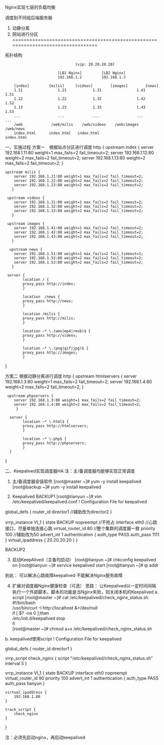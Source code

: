 

Nginx实现七层的负载均衡

调度到不同组后端服务器
1. 动静分离
2. 网站进行分区
=================================================================================

拓扑结构

									[vip: 20.20.20.20]

							[LB1 Nginx]			[LB2 Nginx]
							192.168.1.2			192.168.1.3

		[index]			[milis]		[videos]		[images]  	    [news]
		1.11				1.21			1.31				1.41				1.51
		1.12				1.22			1.32				1.42				1.52
		1.13				1.23			1.33				1.43				1.53
		...					...				...					...					...
		/web             /web/milis    /web/videos    /web/images   /web/news
		index.html      index.html   index.html                           index.html


一、实施过程
方案一　根据站点分区进行调度
http {
    upstream index {
        server 192.168.1.11:80 weight=1 max_fails=2 fail_timeout=2;
        server 192.168.1.12:80 weight=2 max_fails=2 fail_timeout=2;
        server 192.168.1.13:80 weight=2 max_fails=2 fail_timeout=2;
       }
       
    upstream milis {
        server 192.168.1.21:80 weight=1 max_fails=2 fail_timeout=2;
        server 192.168.1.22:80 weight=2 max_fails=2 fail_timeout=2;
        server 192.168.1.23:80 weight=2 max_fails=2 fail_timeout=2;
       }
       
     upstream videos {
        server 192.168.1.31:80 weight=1 max_fails=2 fail_timeout=2;
        server 192.168.1.32:80 weight=2 max_fails=2 fail_timeout=2;
        server 192.168.1.33:80 weight=2 max_fails=2 fail_timeout=2;
       }
       
     upstream images {
        server 192.168.1.41:80 weight=1 max_fails=2 fail_timeout=2;
        server 192.168.1.42:80 weight=2 max_fails=2 fail_timeout=2;
        server 192.168.1.43:80 weight=2 max_fails=2 fail_timeout=2;
       }
       
      upstream news {
        server 192.168.1.51:80 weight=1 max_fails=2 fail_timeout=2;
        server 192.168.1.52:80 weight=2 max_fails=2 fail_timeout=2;
        server 192.168.1.53:80 weight=2 max_fails=2 fail_timeout=2;
       }
       
     server {
          	location / {
      		proxy_pass http://index;
      		}
      		
      		location  /news {
      		proxy_pass http://news;
      		}
      		
      		location /milis {
      		proxy_pass http://milis;
      		}
      		
      		location ~* \.(wmv|mp4|rmvb)$ {
      		proxy_pass http://videos;
      		}
      		
      		location ~* \.(png|gif|jpg)$ {
      		proxy_pass http://images;
      		}
}
 

方案二 根据动静分离进行调度
http {
     upstream htmlservers {
        server 192.168.1.3:80 weight=1 max_fails=2 fail_timeout=2;
        server 192.168.1.4:80 weight=2 max_fails=2 fail_timeout=2;
         }
         
	 upstream phpservers {
        server 192.168.1.3:80 weight=1 max_fails=2 fail_timeout=2;
        server 192.168.1.4:80 weight=2 max_fails=2 fail_timeout=2;
         }
         
      server {
      		location ~* \.html$ {
      		proxy_pass http://htmlservers;
      		}
      		
      		location ~* \.php$ {
      		proxy_pass http://phpservers;
      		}
      }
 }


二、Keepalived实现调度器HA
注：主/备调度器均能够实现正常调度
1. 主/备调度器安装软件
[root@master ~]# yum -y install keepalived 
[root@backup ~]# yum -y install keepalived

2. Keepalived
BACKUP1
[root@tianyun ~]# vim /etc/keepalived/keepalived.conf
! Configuration File for keepalived

global_defs {
   router_id director1			//辅助改为director2
}

vrrp_instance VI_1 {
    state BACKUP
    nopreempt				      //不抢占
    interface eth0				//心跳接口，尽量单独连接心跳
    virtual_router_id 80		//整个集群的调度器一致
    priority 100					//辅助改为50
    advert_int 1
    authentication {
        auth_type PASS
        auth_pass 1111
    }
    virtual_ipaddress {
        20.20.20.20
    }
}

BACKUP2


3. 启动KeepAlived（主备均启动）
[root@tianyun ~]# chkconfig keepalived on
[root@tianyun ~]# service keepalived start
[root@tianyun ~]# ip addr

到此：
可以解决心跳故障keepalived
不能解决Nginx服务故障

4. 扩展对调度器Nginx健康检查（可选）
思路：
让Keepalived以一定时间间隔执行一个外部脚本，脚本的功能是当Nginx失败，则关闭本机的Keepalived
a. script
[root@master ~]# cat /etc/keepalived/check_nginx_status.sh
#!/bin/bash												
/usr/bin/curl -I http://localhost &>/dev/null	
if [ $? -ne 0 ];then										
	/etc/init.d/keepalived stop						
fi																
[root@master ~]# chmod a+x /etc/keepalived/check_nginx_status.sh

b. keepalived使用script
! Configuration File for keepalived

global_defs {
   router_id director1
}

vrrp_script check_nginx {
   script "/etc/keepalived/check_nginx_status.sh"
   interval 5
}

vrrp_instance VI_1 {
    state BACKUP
    interface eth0
    nopreempt
    virtual_router_id 90
    priority 100
    advert_int 1
    authentication {
        auth_type PASS
        auth_pass tianyun
    }
    
    virtual_ipaddress {
        192.168.1.80
    }

    track_script {
        check_nginx
    }
}

注：必须先启动nginx，再启动keepalived







